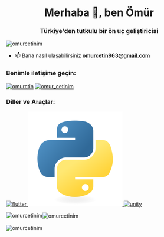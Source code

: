 <h1 align="center">Merhaba 👋, ben Ömür</h1>
<h3 align="center">Türkiye'den tutkulu bir ön uç geliştiricisi</h3>

<p align="left"> <img src="https://komarev.com/ghpvc/?username=omurcetinim&label=Profile%20views&color=0e75b6&style=flat" alt="omurcetinim" /> </p>

- 📫 Bana nasıl ulaşabilirsiniz **omurcetin963@gmail.com**

<h3 align="left">Benimle iletişime geçin:</h3>
<p align="left">
<a href="https://instagram.com/omurctin" target="blank"><img align="center" src="https://raw.githubusercontent.com/rahuldkjain/github-profile-readme-generator/master/src/images/icons/Social/instagram.svg" alt="omurctin" height="30" width="40" /></a>
<a href="https://www.youtube.com/c/omur_cetinim" target="blank"><img align="center" src="https://raw.githubusercontent.com/rahuldkjain/github-profile-readme-generator/master/src/images/icons/Social/youtube.svg" alt="omur_cetinim" height="30" width="40" /></a>
</p>

<h3 align="left">Diller ve Araçlar:</h3>
<p align="left"> <a href="https://flutter.dev" target="_blank" rel="noreferrer"> <img src="https://www.vectorlogo.zone/logos/flutterio/flutterio-icon.svg" alt="flutter" genişlik="40" yükseklik="40"/> </a> <a href="https://www.python.org" target="_blank" rel="noreferrer"> <img src="https://raw.githubusercontent.com/devicons/devicon/master/icons/python/python-original.svg" alt="python" genişlik="40" yükseklik="40"/> </a> <a href="https://unity.com/" target="_blank" rel="noreferrer"> <img src="https://www.vectorlogo.zone/logos/unity3d/unity3d-icon.svg" alt="unity" genişlik="40" yükseklik="40"/> </a> </p>

<p><img align="left" src="https://github-readme-stats.vercel.app/api/top-langs?username=omurcetinim&show_icons=true&locale=tr&layout=compact" alt="omurcetinim" /></p>

<p> <img align="center" src="https://github-readme-stats.vercel.app/api?username=omurcetinim&show_icons=true&locale=tr" alt="omurcetinim" /></p>

<p><img align="center" src="https://github-readme-streak-stats.herokuapp.com/?user=omurcetinim&" alt="omurcetinim" /></p>
